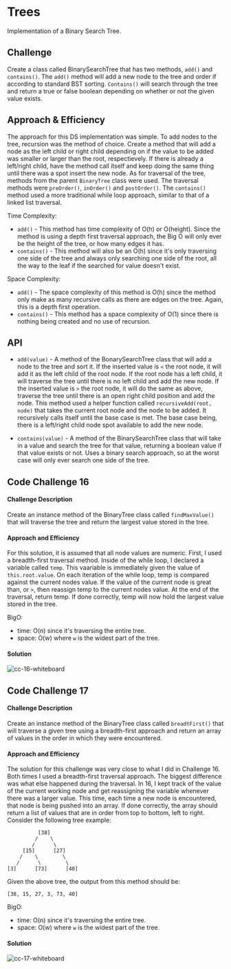 # Trees
<!-- Short summary or background information -->
Implementation of a Binary Search Tree.

## Challenge
<!-- Description of the challenge -->
Create a class called BinarySearchTree that has two methods, `add()` and `contains()`. The `add()` method will add a new node to the tree and order if according to standard BST sorting. `Contains()` will search through the tree and return a true or false boolean depending on whether or not the given value exists. 

## Approach & Efficiency
<!-- What approach did you take? Why? What is the Big O space/time for this approach? -->
The approach for this DS implementation was simple. To add nodes to the tree, recursion was the method of choice. Create a method that will add a node as the left child or right child depending on if the value to be added was smaller or larger than the root, respectievely. If there is already a left/right child, have the method call itself and keep doing the same thing until there was a spot insert the new node. As for traversal of the tree, methods from the parent `BinaryTree` class were used. The traversal methods were `preOrder()`, `inOrder()` and `postOrder()`. The `contains()` method used a more traditional while loop approach, similar to that of a linked list traversal.  

Time Complexity:
- `add()` - This method has time complexity of O(h) or O(height). Since the method is using a depth first traversal approach, the Big O will only ever be the height of the tree, or how many edges it has.
- `contains()` - This method will also be an O(h) since it's only traversing one side of the tree and always only searching one side of the root, all the way to the leaf if the searched for value doesn't exist.

Space Complexity:
- `add()` - The space complexity of this method is O(h) since the method only make as many recursive calls as there are edges on the tree. Again, this is a depth first operation.
- `contains()` - This method has a space complexity of O(1) since there is nothing being created and no use of recursion. 

## API
<!-- Description of each method publicly available in each of your trees -->
- `add(value)` - A method of the BonarySearchTree class that will add a node to the tree and sort it. If the inserted value is `<` the root node, it will add it as the left child of the root node. If the root node has a left child, it will traverse the tree until there is no left child and add the new node. If the inserted value is `>` the root node, it will do the same as above, traverse the tree until there is an open right child position and add the node. This method used a helper function called `recursiveAdd(root, node)` that takes the current root node and the node to be added. It recursively calls itself until the base case is met. The base case being, there is a left/right child node spot available to add the new node.

- `contains(value)` - A method of the BinarySearchTree class that will take in a value and search the tree for that value, returning a boolean value if that value exists or not. Uses a binary search approach, so at the worst case will only ever search one side of the tree.

## Code Challenge 16

#### Challenge Description

Create an instance method of the BinaryTree class called `findMaxValue()` that will traverse the tree and return the largest value stored in the tree.

#### Approach and Efficiency

For this solution, it is assumed that all node values are numeric. First, I used a breadth-first traversal method. Inside of the while loop, I declared a variable called `temp`. This vaariable is immediately given the value of `this.root.value`. On each iteration of the while loop, temp is compared against the current nodes value. If the value of the current node is great than, or `>`, then reassign temp to the current nodes value. At the end of the traversal, return temp. If done correctly, temp will now hold the largest value stored in the tree.

BigO:
- time: O(n) since it's traversing the entire tree.
- space: O(w) where `w` is the widest part of the tree.

#### Solution
![cc-16-whiteboard](../../../assets/cc-16-whiteboard.png)

## Code Challenge 17

#### Challenge Description

Create an instance method of the BinaryTree class called `breadtFirst()` that will traverse a given tree using a breadth-first approach and return an array of values in the order in which they were encountered.

#### Approach and Efficiency

The solution for this challenge was very close to what I did in Challenge 16. Both times I used a breadth-first traversal approach. The biggest difference was what else happened during the traversal. In 16, I kept track of the value of the current working node and get reassigning the variable whenever there was a larger value. This time, each time a new node is encountered, that node is being pushed into an array. If done correctly, the array should return a list of values that are in order from top to bottom, left to right. Consider the following tree example:

```
          [38]
         /    \
        /      \
     [15]      [27]
    /    \        \
   /      \        \
[3]      [73]      [40]
```

Given the above tree, the output from this method should be:

`[38, 15, 27, 3, 73, 40]`

BigO:
- time: O(n) since it's traversing the entire tree.
- space: O(w) where `w` is the widest part of the tree.

#### Solution
![cc-17-whiteboard](../../../assets/cc-17-whiteboard.png)

